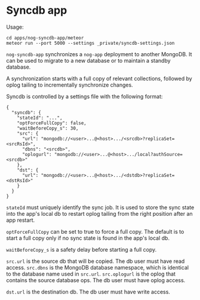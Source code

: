 # Syncdb app

Usage:

```
cd apps/nog-syncdb-app/meteor
meteor run --port 5000 --settings _private/syncdb-settings.json
```

`nog-syncdb-app` synchronizes a `nog-app` deployment to another MongoDB.  It
can be used to migrate to a new database or to maintain a standby database.

A synchronization starts with a full copy of relevant collections, followed by
oplog tailing to incrementally synchronize changes.

Syncdb is controlled by a settings file with the following format:

```
{
  "syncdb": {
    "stateId": "...",
    "optForceFullCopy": false,
    "waitBeforeCopy_s": 30,
    "src": {
      "url": "mongodb://<user>...@<host>.../<srcdb>?replicaSet=<srcRsId>",
      "dbns": "<srcdb>",
      "oplogurl": "mongodb://<user>...@<host>.../local?authSource=<srcdb>"
    },
    "dst": {
      "url": "mongodb://<user>...@<host>.../<dstdb>?replicaSet=<dstRsId>"
    }
  }
}
```

`stateId` must uniquely identify the sync job.  It is used to store the sync
state into the app's local db to restart oplog tailing from the right position
after an app restart.

`optForceFullCopy` can be set to true to force a full copy.  The default is to
start a full copy only if no sync state is found in the app's local db.

`waitBeforeCopy_s` is a safety delay before starting a full copy.

`src.url` is the source db that will be copied.  The db user must have read
access.  `src.dbns` is the MongoDB database namespace, which is identical to
the database name used in `src.url`.  `src.oplogurl` is the oplog that contains
the source database ops.  The db user must have oplog access.

`dst.url` is the destination db.  The db user must have write access.

